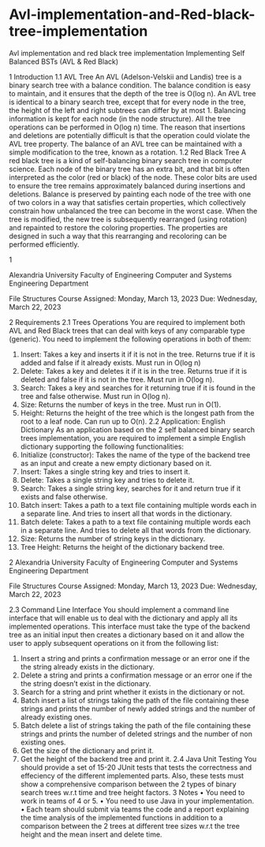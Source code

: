 # Avl-implementation-and-Red-black-tree-implementation
Avl implementation and red black tree implementation
Implementing Self Balanced BSTs (AVL & Red Black)

1 Introduction
1.1 AVL Tree
An AVL (Adelson-Velskii and Landis) tree is a binary search tree with a balance condition.
The balance condition is easy to maintain, and it ensures that the depth of the tree is O(log
n). An AVL tree is identical to a binary search tree, except that for every node in the tree, the
height of the left and right subtrees can differ by at most 1. Balancing information is kept for
each node (in the node structure).
All the tree operations can be performed in O(log n) time. The reason that insertions and
deletions are potentially difficult is that the operation could violate the AVL tree property.
The balance of an AVL tree can be maintained with a simple modification to the tree, known
as a rotation.
1.2 Red Black Tree
A red black tree is a kind of self-balancing binary search tree in computer science. Each node of
the binary tree has an extra bit, and that bit is often interpreted as the color (red or black) of
the node. These color bits are used to ensure the tree remains approximately balanced during
insertions and deletions. Balance is preserved by painting each node of the tree with one of two
colors in a way that satisfies certain properties, which collectively constrain how unbalanced
the tree can become in the worst case. When the tree is modified, the new tree is subsequently
rearranged (using rotation) and repainted to restore the coloring properties. The properties are
designed in such a way that this rearranging and recoloring can be performed efficiently.

1

Alexandria University
Faculty of Engineering
Computer and Systems Engineering
Department

File Structures Course
Assigned: Monday, March 13, 2023
Due: Wednesday, March 22, 2023

2 Requirements
2.1 Trees Operations
You are required to implement both AVL and Red Black trees that can deal with keys of any
comparable type (generic). You need to implement the following operations in both of them:
1. Insert: Takes a key and inserts it if it is not in the tree. Returns true if it is added and
false if it already exists. Must run in O(log n)
2. Delete: Takes a key and deletes it if it is in the tree. Returns true if it is deleted and false
if it is not in the tree. Must run in O(log n).
3. Search: Takes a key and searches for it returning true if it is found in the tree and false
otherwise. Must run in O(log n).
4. Size: Returns the number of keys in the tree. Must run in O(1).
5. Height: Returns the height of the tree which is the longest path from the root to a leaf
node. Can run up to O(n).
2.2 Application: English Dictionary
As an application based on the 2 self balanced binary search trees implementation, you are
required to implement a simple English dictionary supporting the following functionalities:
1. Initialize (constructor): Takes the name of the type of the backend tree as an input and
create a new empty dictionary based on it.
2. Insert: Takes a single string key and tries to insert it.
3. Delete: Takes a single string key and tries to delete it.
4. Search: Takes a single string key, searches for it and return true if it exists and false
otherwise.
5. Batch insert: Takes a path to a text file containing multiple words each in a separate line.
And tries to insert all that words in the dictionary.
6. Batch delete: Takes a path to a text file containing multiple words each in a separate
line. And tries to delete all that words from the dictionary.
7. Size: Returns the number of string keys in the dictionary.
8. Tree Height: Returns the height of the dictionary backend tree.

2
Alexandria University
Faculty of Engineering
Computer and Systems Engineering
Department

File Structures Course
Assigned: Monday, March 13, 2023
Due: Wednesday, March 22, 2023

2.3 Command Line Interface
You should implement a command line interface that will enable us to deal with the dictionary
and apply all its implemented operations. This interface must take the type of the backend tree
as an initial input then creates a dictionary based on it and allow the user to apply subsequent
operations on it from the following list:
1. Insert a string and prints a confirmation message or an error one if the the string already
exists in the dictionary.
2. Delete a string and prints a confirmation message or an error one if the the string doesn’t
exist in the dictionary.
3. Search for a string and print whether it exists in the dictionary or not.
4. Batch insert a list of strings taking the path of the file containing these strings and prints
the number of newly added strings and the number of already existing ones.
5. Batch delete a list of strings taking the path of the file containing these strings and prints
the number of deleted strings and the number of non existing ones.
6. Get the size of the dictionary and print it.
7. Get the height of the backend tree and print it.
2.4 Java Unit Testing
You should provide a set of 15-20 JUnit tests that tests the correctness and effeciency of the
different implemented parts. Also, these tests must show a comprehensive comparison between
the 2 types of binary search trees w.r.t time and tree height factors.
3 Notes
• You need to work in teams of 4 or 5.
• You need to use Java in your implementation.
• Each team should submit via teams the code and a report explaining the time analysis
of the implemented functions in addition to a comparison between the 2 trees at different
tree sizes w.r.t the tree height and the mean insert and delete time.
